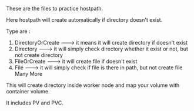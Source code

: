 These are the files to practice hostpath.

Here hostpath will create automatically if directory doesn't exist.

Type are :

1. DirectoryOrCreate   ---> it means it will create directory if doesn't exist
2. Directory    ---> it will simply check directory whether it exist or not, but not create directory
3. FileOrCreate  ---> it will create file if doesn't exist
4. File   ---> it will simply check if file is there in path, but not create file
Many More

This will create directory inside worker node and map your volume with container volume.

It includes PV and PVC.
